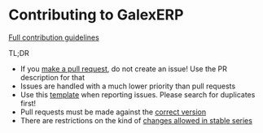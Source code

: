 Contributing to GalexERP
====================

[Full contribution guidelines](https://github.com/galex/galex/wiki/Contributing)

TL;DR

* If you [make a pull request](https://github.com/galex/galex/wiki/Contributing#making-pull-requests),
  do not create an issue! Use the PR description for that
* Issues are handled with a much lower priority than pull requests
* Use this [template](https://github.com/galex/galex/tree/14.0/.github/ISSUE_TEMPLATE.md)
  when reporting issues. Please search for duplicates first!
* Pull requests must be made against the [correct version](https://github.com/galex/galex/wiki/Contributing#against-which-version-should-i-submit-a-patch)
* There are restrictions on the kind of [changes allowed in stable series](https://github.com/galex/galex/wiki/Contributing#what-does-stable-mean)
